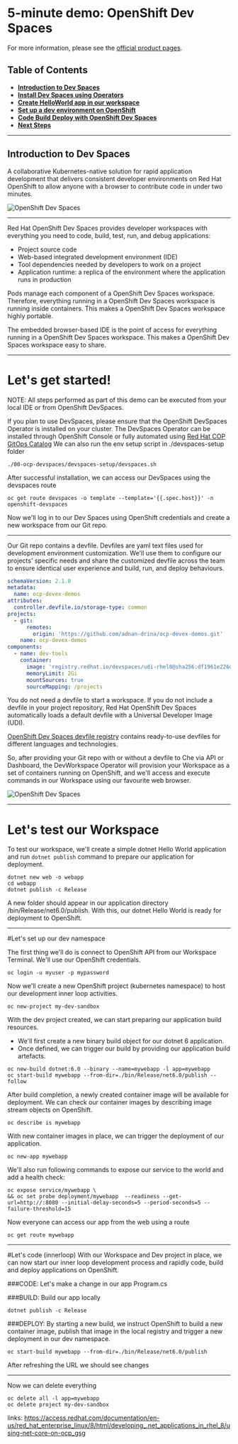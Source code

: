 # 5-minute demo: OpenShift Dev Spaces
For more information, please see the [official product pages](https://access.redhat.com/products/red-hat-openshift-dev-spaces).

## Table of Contents
- **[Introduction to Dev Spaces](#introduction-to-dev-spaces)**<br>
- **[Install Dev Spaces using Operators](#lets-get-started)**<br>
- **[Create HelloWorld app in our workspace](#lets-test-our-workspace)**<br>
- **[Set up a dev environment on OpenShift](#lets-set-up-our-dev-namespace)**<br>
- **[Code Build Deploy with OpenShift Dev Spaces](#lets-code-innerloop)**<br>
- **[Next Steps](#next-steps)**<br>

---
## Introduction to Dev Spaces
A collaborative Kubernetes-native solution for rapid application development that delivers consistent developer environments on Red Hat OpenShift to allow anyone with a browser to contribute code in under two minutes.

![OpenShift Dev Spaces](../graphics/devspaces-00.png)

---
Red Hat OpenShift Dev Spaces provides developer workspaces with everything you need to code, build, test, run, and debug applications:

- Project source code
- Web-based integrated development environment (IDE)
- Tool dependencies needed by developers to work on a project
- Application runtime: a replica of the environment where the application runs in production

Pods manage each component of a OpenShift Dev Spaces workspace. Therefore, everything running in a OpenShift Dev Spaces workspace is running inside containers. This makes a OpenShift Dev Spaces workspace highly portable.

The embedded browser-based IDE is the point of access for everything running in a OpenShift Dev Spaces workspace. This makes a OpenShift Dev Spaces workspace easy to share.

---

# Let's get started!
NOTE: All steps performed as part of this demo can be executed from your local IDE or from OpenShift DevSpaces.

If you plan to use DevSpaces, please ensure that the OpenShift DevSpaces Operator is installed on your cluster.
The DevSpaces Operator can be installed through OpenShift Console or fully automated using [Red Hat COP GitOps Catalog](https://github.com/redhat-cop/gitops-catalog/tree/main/openshift-gitops-operator)
We can also run the env setup script in ./devspaces-setup folder

```shell
./00-ocp-devspaces/devspaces-setup/devspaces.sh
```

After successful installation, we can access our DevSpaces using the devspaces route

```
oc get route devspaces -o template --template='{{.spec.host}}' -n openshift-devspaces
```
Now we'll log in to our Dev Spaces using OpenShift credentials and create a new workspace from our Git repo.

---

Our Git repo contains a devfile. Devfiles are yaml text files used for development environment customization. We'll use them to configure our projects' specific needs and share the customized devfile across the team to ensure identical user experience and build, run, and deploy behaviours.

```yaml
schemaVersion: 2.1.0
metadata:
  name: ocp-devex-demos
attributes:
  controller.devfile.io/storage-type: common
projects:
  - git:
      remotes:
        origin: 'https://github.com/adnan-drina/ocp-devex-demos.git'
    name: ocp-devex-demos
components:
  - name: dev-tools
    container:
      image: 'registry.redhat.io/devspaces/udi-rhel8@sha256:df1961e226def97a83d403e46f7ddce9f0cdc6a97d7b894b33da718e34c5fcb3'
      memoryLimit: 2Gi
      mountSources: true
      sourceMapping: /projects
```
You do not need a devfile to start a workspace. If you do not include a devfile in your project repository, Red Hat OpenShift Dev Spaces automatically loads a default devfile with a Universal Developer Image (UDI).

[OpenShift Dev Spaces devfile registry](https://github.com/eclipse-che/che-devfile-registry) contains ready-to-use devfiles for different languages and technologies.

So, after providing your Git repo with or without a devfile to Che via API or Dashboard, the DevWorkspace Operator will provision your Workspace as a set of containers running on OpenShift, and we'll access and execute commands in our Workspace using our favourite web browser.

![OpenShift Dev Spaces](../graphics/devspaces-01.png)

---

# Let's test our Workspace

To test our workspace, we'll create a simple dotnet Hello World application and run ```dotnet publish``` command to prepare our application for deployment.

```shell
dotnet new web -o webapp
cd webapp
dotnet publish -c Release
```
A new folder should appear in our application directory /bin/Release/net6.0/publish.
With this, our dotnet Hello World is ready for deployment to OpenShift.

---

#Let's set up our dev namespace

The first thing we'll do is connect to OpenShift API from our Workspace Terminal. We'll use our OpenShift credentials.

```shell
oc login -u myuser -p mypassword
```
Now we'll create a new OpenShift project (kubernetes namespace) to host our development inner loop activities.

```shell
oc new-project my-dev-sandbox
```

With the dev project created, we can start preparing our application build resources.
- We'll first create a new binary build object for our dotnet 6 application.
- Once defined, we can trigger our build by providing our application build artefacts.

```shell
oc new-build dotnet:6.0 --binary --name=mywebapp -l app=mywebapp
oc start-build mywebapp --from-dir=./bin/Release/net6.0/publish --follow
```

After build completion, a newly created container image will be available for deployment. We can check our container images by describing image stream objects on OpenShift.

```shell
oc describe is mywebapp
```

With new container images in place, we can trigger the deployment of our application.
```shell
oc new-app mywebapp
```

We'll also run following commands to expose our service to the world and add a health check:
```shell
oc expose service/mywebapp \
&& oc set probe deployment/mywebapp  --readiness --get-url=http://:8080 --initial-delay-seconds=5 --period-seconds=5 --failure-threshold=15
```

Now everyone can access our app from the web using a route
```shell
oc get route mywebapp
```

---

#Let's code (innerloop)
With our Workspace and Dev project in place, we can now start our inner loop development process and rapidly code, build and deploy applications on OpenShift.

###CODE:
Let's make a change in our app Program.cs

###BUILD:
Build our app locally
```shell
dotnet publish -c Release
```

###DEPLOY:
By starting a new build, we instruct OpenShift to build a new container image, publish that image in the local registry and trigger a new deployment in our dev namespace.
```shell
oc start-build mywebapp --from-dir=./bin/Release/net6.0/publish
```

After refreshing the URL we should see changes

---

Now we can delete everything 
```shell
oc delete all -l app=mywebapp
oc delete project my-dev-sandbox
```

links:
https://access.redhat.com/documentation/en-us/red_hat_enterprise_linux/8/html/developing_.net_applications_in_rhel_8/using-net-core-on-ocp_gsg
